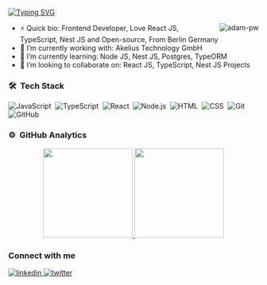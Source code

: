 <a href="https://git.io/typing-svg"><img src="https://readme-typing-svg.herokuapp.com?font=Fira+Code&pause=1000&color=A6F72EDA&width=435&lines=Peace+be+upon+you...+%F0%9F%91%8B%F0%9F%8F%BC" alt="Typing SVG" /></a>

<p><img align="right" src="https://github.com/Adam-pw/Adam-pw/blob/main/animation_300_kxa883sd.gif" alt="adam-pw" /></p>

- ⚡ Quick bio:                      Frontend Developer, Love React JS, TypeScript, Nest JS and Open-source, From Berlin Germany
- 🔭 I’m currently working with:    Akelius Technology GmbH
- 🌱 I’m currently learning:        Node JS, Nest JS, Postgres, TypeORM
- 👯 I’m looking to collaborate on: React JS, TypeScript, Nest JS Projects
    

### 🛠 &nbsp;Tech Stack

![JavaScript](https://img.shields.io/badge/-JavaScript-05122A?style=flat&logo=javascript)&nbsp;
![TypeScript](https://img.shields.io/badge/-TypeScript-05122A?style=flat&logo=typescript)&nbsp;
![React](https://img.shields.io/badge/-React-05122A?style=flat&logo=react)&nbsp;
![Node.js](https://img.shields.io/badge/-Node.js-05122A?style=flat&logo=node.js)&nbsp;
![HTML](https://img.shields.io/badge/-HTML-05122A?style=flat&logo=HTML5)&nbsp;
![CSS](https://img.shields.io/badge/-CSS-05122A?style=flat&logo=CSS3&logoColor=1572B6)&nbsp;
![Git](https://img.shields.io/badge/-Git-05122A?style=flat&logo=git)&nbsp;
![GitHub](https://img.shields.io/badge/-GitHub-05122A?style=flat&logo=github)&nbsp;

### ⚙️ &nbsp;GitHub Analytics

<p align="center">
<a href="https://github.com/asifsaho">
  <img height="180em" src="https://github-readme-stats-eight-theta.vercel.app/api?username=asifsaho&show_icons=true&theme=algolia&include_all_commits=true&count_private=true"/>
  <img height="180em" src="https://github-readme-stats-eight-theta.vercel.app/api/top-langs/?username=asifsaho&layout=compact&langs_count=8&theme=algolia"/>
</a>
</p>


### Connect with me

<a href="https://linkedin.com/in/asifsaho" target="_blank">
<img src=https://img.shields.io/badge/linkedin-%2300acee.svg?color=405DE6&style=for-the-badge&logo=linkedin&logoColor=white alt=linkedin style="margin-bottom: 5px;" />
</a>
<a href="https://twitter.com/asifsaho" target="_blank">
<img src=https://img.shields.io/badge/twitter-%2300acee.svg?color=1DA1F2&style=for-the-badge&logo=twitter&logoColor=white alt=twitter style="margin-bottom: 5px;" />
</a>

